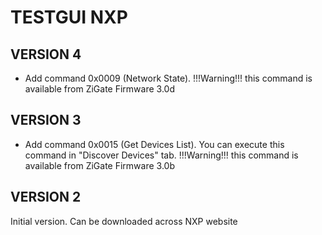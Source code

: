 # TESTGUI NXP

## VERSION 4

* Add command 0x0009 (Network State). !!!Warning!!! this command is available from ZiGate Firmware 3.0d

## VERSION 3

* Add command 0x0015 (Get Devices List). You can execute this command in "Discover Devices" tab. !!!Warning!!! this command is available from ZiGate Firmware 3.0b


## VERSION 2
Initial version. Can be downloaded across NXP website